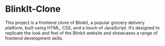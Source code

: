 # BlinkIt-Clone
This project is a frontend clone of Blinkit, a popular grocery delivery platform, built using HTML, CSS, and a touch of JavaScript. It’s designed to replicate the look and feel of the Blinkit website and showcases a range of frontend development skills.
